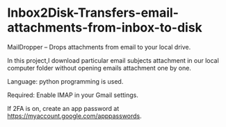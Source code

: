 # Inbox2Disk-Transfers-email-attachments-from-inbox-to-disk
MailDropper – Drops attachments from email to your local drive.

In this project,I download particular email subjects attachment in our local computer folder without opening emails attachment one by one.

Language: python programming is used.

Required:
Enable IMAP in your Gmail settings.

If 2FA is on, create an app password at https://myaccount.google.com/apppasswords.
